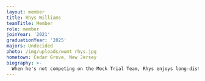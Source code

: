 ```yaml
---
layout: member
title: Rhys Williams
teamTitle: Member
role: member
joinYear: '2021'
graduationYear: '2025'
majors: Undecided
photo: /img/uploads/wumt rhys.jpg
hometown: Cedar Grove, New Jersey
biography: >-
  When he's not competing on the Mock Trial Team, Rhys enjoys long-distance running, trainspotting, and admiring history and architecture. Museums are very cool.
---
```

